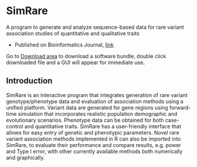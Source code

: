 # SimRare

A program to generate and analyze sequence-based data for rare variant association studies of quantitative and qualitative traits

* Published on Bioinformatics Journal, [link](https://www.ncbi.nlm.nih.gov/pubmed/22914216)

Go to [Download area](https://github.com/libiaospe/simrare/tree/master/Downloads) to download a software bundle, double click downloaded file and a GUI will appear for immediate use. 

## Introduction
SimRare is an interactive program that integrates generation of rare variant genotype/phenotype data and evaluation of association methods using a unified platform. Variant data are generated for gene regions using forward-time simulation that incorporates realistic population demographic and evolutionary scenarios. Phenotype data can be obtained for both case-control and quantitative traits. SimRare has a user-friendly interface that allows for easy entry of genetic and phenotypic parameters. Novel rare variant association methods implemented in R can also be imported into SimRare, to evaluate their performance and compare results, e.g. power and Type I error, with other currently available methods both numerically and graphically.
